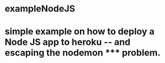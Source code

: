 # exampleNodeJS
# simple example on how to deploy a Node JS app to heroku -- and escaping the nodemon *** problem.
